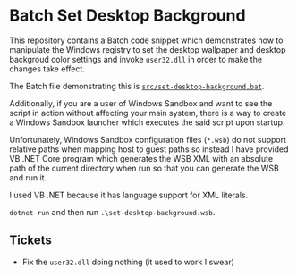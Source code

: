 # Batch Set Desktop Background

This repository contains a Batch code snippet which demonstrates how to manipulate
the Windows registry to set the desktop wallpaper and desktop backgroud color
settings and invoke `user32.dll` in order to make the changes take effect.

The Batch file demonstrating this is [`src/set-desktop-background.bat`](src/set-desktop-background.bat).

Additionally, if you are a user of Windows Sandbox and want to see the script in
action without affecting your main system, there is a way to create a Windows
Sandbox launcher which executes the said script upon startup.

Unfortunately, Windows Sandbox configuration files (`*.wsb`) do not support relative
paths when mapping host to guest paths so instead I have provided VB .NET Core
program which generates the WSB XML with an absolute path of the current directory
when run so that you can generate the WSB and run it.

I used VB .NET because it has language support for XML literals.

`dotnet run` and then run `.\set-desktop-background.wsb`.

## Tickets

- Fix the `user32.dll` doing nothing (it used to work I swear)
